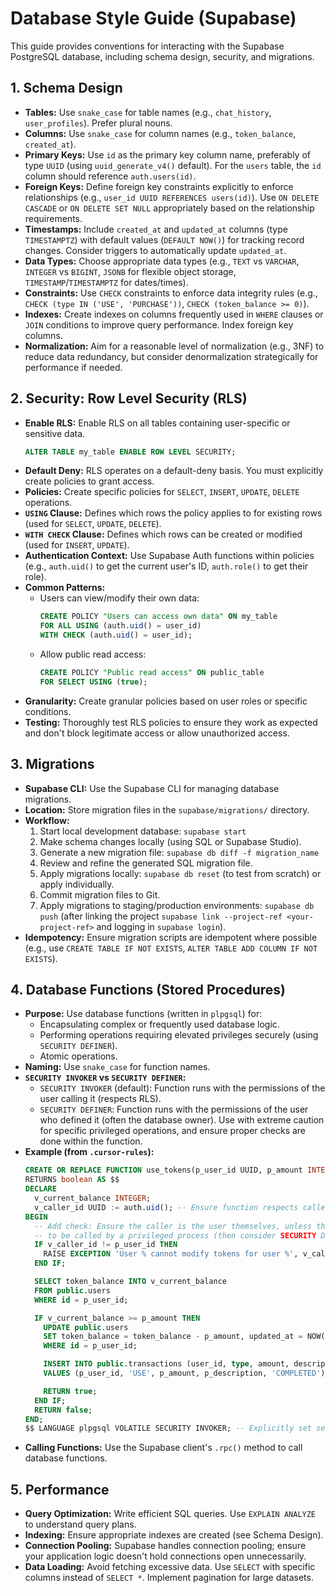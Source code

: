 # Database Style Guide (Supabase)

This guide provides conventions for interacting with the Supabase PostgreSQL database, including schema design, security, and migrations.

## 1. Schema Design

- **Tables:** Use `snake_case` for table names (e.g., `chat_history`, `user_profiles`). Prefer plural nouns.
- **Columns:** Use `snake_case` for column names (e.g., `token_balance`, `created_at`).
- **Primary Keys:** Use `id` as the primary key column name, preferably of type `UUID` (using `uuid_generate_v4()` default). For the `users` table, the `id` column should reference `auth.users(id)`.
- **Foreign Keys:** Define foreign key constraints explicitly to enforce relationships (e.g., `user_id UUID REFERENCES users(id)`). Use `ON DELETE CASCADE` or `ON DELETE SET NULL` appropriately based on the relationship requirements.
- **Timestamps:** Include `created_at` and `updated_at` columns (type `TIMESTAMPTZ`) with default values (`DEFAULT NOW()`) for tracking record changes. Consider triggers to automatically update `updated_at`.
- **Data Types:** Choose appropriate data types (e.g., `TEXT` vs `VARCHAR`, `INTEGER` vs `BIGINT`, `JSONB` for flexible object storage, `TIMESTAMP`/`TIMESTAMPTZ` for dates/times).
- **Constraints:** Use `CHECK` constraints to enforce data integrity rules (e.g., `CHECK (type IN ('USE', 'PURCHASE'))`, `CHECK (token_balance >= 0)`).
- **Indexes:** Create indexes on columns frequently used in `WHERE` clauses or `JOIN` conditions to improve query performance. Index foreign key columns.
- **Normalization:** Aim for a reasonable level of normalization (e.g., 3NF) to reduce data redundancy, but consider denormalization strategically for performance if needed.

## 2. Security: Row Level Security (RLS)

- **Enable RLS:** Enable RLS on all tables containing user-specific or sensitive data.
  ```sql
  ALTER TABLE my_table ENABLE ROW LEVEL SECURITY;
  ```
- **Default Deny:** RLS operates on a default-deny basis. You must explicitly create policies to grant access.
- **Policies:** Create specific policies for `SELECT`, `INSERT`, `UPDATE`, `DELETE` operations.
- **`USING` Clause:** Defines which rows the policy applies to for existing rows (used for `SELECT`, `UPDATE`, `DELETE`).
- **`WITH CHECK` Clause:** Defines which rows can be created or modified (used for `INSERT`, `UPDATE`).
- **Authentication Context:** Use Supabase Auth functions within policies (e.g., `auth.uid()` to get the current user's ID, `auth.role()` to get their role).
- **Common Patterns:**
    - Users can view/modify their own data:
      ```sql
      CREATE POLICY "Users can access own data" ON my_table
      FOR ALL USING (auth.uid() = user_id)
      WITH CHECK (auth.uid() = user_id);
      ```
    - Allow public read access:
      ```sql
      CREATE POLICY "Public read access" ON public_table
      FOR SELECT USING (true);
      ```
- **Granularity:** Create granular policies based on user roles or specific conditions.
- **Testing:** Thoroughly test RLS policies to ensure they work as expected and don't block legitimate access or allow unauthorized access.

## 3. Migrations

- **Supabase CLI:** Use the Supabase CLI for managing database migrations.
- **Location:** Store migration files in the `supabase/migrations/` directory.
- **Workflow:**
    1.  Start local development database: `supabase start`
    2.  Make schema changes locally (using SQL or Supabase Studio).
    3.  Generate a new migration file: `supabase db diff -f migration_name`
    4.  Review and refine the generated SQL migration file.
    5.  Apply migrations locally: `supabase db reset` (to test from scratch) or apply individually.
    6.  Commit migration files to Git.
    7.  Apply migrations to staging/production environments: `supabase db push` (after linking the project `supabase link --project-ref <your-project-ref>` and logging in `supabase login`).
- **Idempotency:** Ensure migration scripts are idempotent where possible (e.g., use `CREATE TABLE IF NOT EXISTS`, `ALTER TABLE ADD COLUMN IF NOT EXISTS`).

## 4. Database Functions (Stored Procedures)

- **Purpose:** Use database functions (written in `plpgsql`) for:
    - Encapsulating complex or frequently used database logic.
    - Performing operations requiring elevated privileges securely (using `SECURITY DEFINER`).
    - Atomic operations.
- **Naming:** Use `snake_case` for function names.
- **`SECURITY INVOKER` vs `SECURITY DEFINER`:**
    - `SECURITY INVOKER` (default): Function runs with the permissions of the user calling it (respects RLS).
    - `SECURITY DEFINER`: Function runs with the permissions of the user who defined it (often the database owner). Use with extreme caution for specific privileged operations, and ensure proper checks are done within the function.
- **Example (from `.cursor-rules`):**
  ```sql
  CREATE OR REPLACE FUNCTION use_tokens(p_user_id UUID, p_amount INTEGER, p_description TEXT)
  RETURNS boolean AS $$
  DECLARE
    v_current_balance INTEGER;
    v_caller_id UUID := auth.uid(); -- Ensure function respects caller unless SECURITY DEFINER
  BEGIN
    -- Add check: Ensure the caller is the user themselves, unless this is meant
    -- to be called by a privileged process (then consider SECURITY DEFINER)
    IF v_caller_id != p_user_id THEN
      RAISE EXCEPTION 'User % cannot modify tokens for user %', v_caller_id, p_user_id;
    END IF;

    SELECT token_balance INTO v_current_balance
    FROM public.users
    WHERE id = p_user_id;

    IF v_current_balance >= p_amount THEN
      UPDATE public.users
      SET token_balance = token_balance - p_amount, updated_at = NOW()
      WHERE id = p_user_id;

      INSERT INTO public.transactions (user_id, type, amount, description, status)
      VALUES (p_user_id, 'USE', p_amount, p_description, 'COMPLETED');

      RETURN true;
    END IF;
    RETURN false;
  END;
  $$ LANGUAGE plpgsql VOLATILE SECURITY INVOKER; -- Explicitly set security context
  ```
- **Calling Functions:** Use the Supabase client's `.rpc()` method to call database functions.

## 5. Performance

- **Query Optimization:** Write efficient SQL queries. Use `EXPLAIN ANALYZE` to understand query plans.
- **Indexing:** Ensure appropriate indexes are created (see Schema Design).
- **Connection Pooling:** Supabase handles connection pooling; ensure your application logic doesn't hold connections open unnecessarily.
- **Data Loading:** Avoid fetching excessive data. Use `SELECT` with specific columns instead of `SELECT *`. Implement pagination for large datasets. 